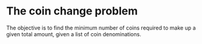 # The coin change problem
  The objective is to find the minimum number of coins required to make up a given total amount, given a list of coin denominations.
